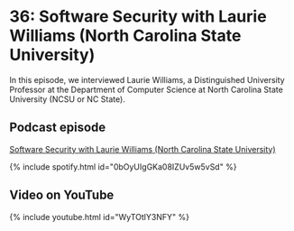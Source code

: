 # 36: Software Security with Laurie Williams (North Carolina State University)

In this episode, we interviewed Laurie Williams, a Distinguished University Professor at the Department of Computer Science at North Carolina State University (NCSU or NC State).



## Podcast episode

[Software Security with Laurie Williams (North Carolina State University)](https://podcasters.spotify.com/pod/show/fronteirases/episodes/36-Software-Security-with-Laurie-Williams-North-Carolina-State-University-e25vn50)

{% include spotify.html id="0bOyUIgGKa08IZUv5w5vSd" %}


## Video on YouTube

{% include youtube.html id="WyTOtlY3NFY" %}

